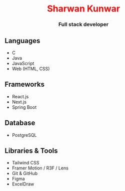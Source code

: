 <h1 align="center"><span style="color:red;">Sharwan Kunwar</span></h1>
<h3 align="center">Full stack developer</h3>

## Languages
- C
- Java
- JavaScript
- Web (HTML, CSS)

## Frameworks
- React.js
- Next.js
- Spring Boot

## Database
- PostgreSQL

## Libraries & Tools
- Tailwind CSS
- Framer Motion / R3F / Lens
- Git & GitHub
- Figma
- ExcelDraw
